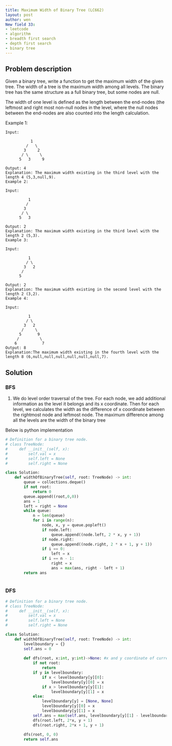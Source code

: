 ```yaml
---
title: Maximum Width of Binary Tree (LC662)
layout: post
author: wen
New field 33:
- leetcode
- algorithm
- breadth first search
- depth first search
- binary tree
---
```


## Problem description
Given a binary tree, write a function to get the maximum width of the given tree. The width of a tree is the maximum width among all levels. The binary tree has the same structure as a full binary tree, but some nodes are null.

The width of one level is defined as the length between the end-nodes (the leftmost and right most non-null nodes in the level, where the null nodes between the end-nodes are also counted into the length calculation.

Example 1:
```
Input: 

           1
         /   \
        3     2
       / \     \  
      5   3     9 

Output: 4
Explanation: The maximum width existing in the third level with the length 4 (5,3,null,9).
Example 2:

Input: 

          1
         /  
        3    
       / \       
      5   3     

Output: 2
Explanation: The maximum width existing in the third level with the length 2 (5,3).
Example 3:

Input: 

          1
         / \
        3   2 
       /        
      5      

Output: 2
Explanation: The maximum width existing in the second level with the length 2 (3,2).
Example 4:

Input: 

          1
         / \
        3   2
       /     \  
      5       9 
     /         \
    6           7
Output: 8
Explanation:The maximum width existing in the fourth level with the length 8 (6,null,null,null,null,null,null,7).
```

## Solution
### BFS
1. We do level order traversal of the tree. For each node, we add additional information as the level it belongs and its x coordinate. Then for each level, we calculates the width as the difference of x coordinate between the rightmost node and leftmost node. The maximum difference among all the levels are the width of the binary tree

Below is python implementation

```python
# Definition for a binary tree node.
# class TreeNode:
#     def __init__(self, x):
#         self.val = x
#         self.left = None
#         self.right = None

class Solution:
    def widthOfBinaryTree(self, root: TreeNode) -> int:
        queue = collections.deque()
        if not root:
            return 0
        queue.append((root,0,0))
        ans = 1
        left = right = None
        while queue:
            n = len(queue)
            for i in range(n):
                node, x, y = queue.popleft()
                if node.left:
                    queue.append((node.left, 2 * x, y + 1))
                if node.right:
                    queue.append((node.right, 2 * x + 1, y + 1))
                if i == 0:
                    left = x
                if i == n - 1:
                    right = x
                    ans = max(ans, right - left + 1)
        return ans
				
```


### DFS
```python
# Definition for a binary tree node.
# class TreeNode:
#     def __init__(self, x):
#         self.val = x
#         self.left = None
#         self.right = None

class Solution:
    def widthOfBinaryTree(self, root: TreeNode) -> int:
        levelboundary = {}
        self.ans = 0
        
        def dfs(root, x:int, y:int)->None: #x and y coordinate of current node
            if not root:
                return
            if y in levelboundary:
                if x < levelboundary[y][0]:
                    levelboundary[y][0] = x
                if x > levelboundary[y][1]:
                    levelboundary[y][1] = x
            else:
                levelboundary[y] = [None, None]
                levelboundary[y][0] = x
                levelboundary[y][1] = x
            self.ans = max(self.ans, levelboundary[y][1] - levelboundary[y][0] + 1)
            dfs(root.left, 2*x, y + 1)
            dfs(root.right, 2*x + 1, y + 1)
        
        dfs(root, 0, 0)
        return self.ans
                    
```